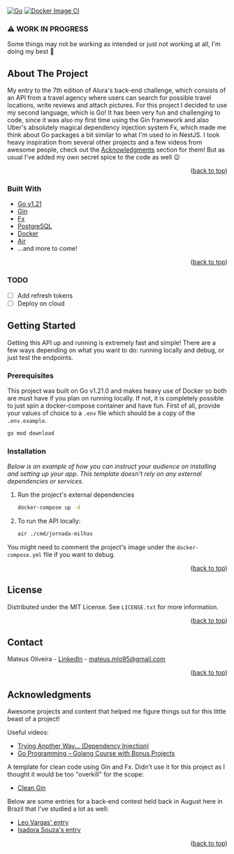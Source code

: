 [![Go](https://github.com/mateusmlo/jornada-milhas/actions/workflows/go.yml/badge.svg)](https://github.com/mateusmlo/jornada-milhas/actions/workflows/go.yml)
[![Docker Image CI](https://github.com/mateusmlo/jornada-milhas/actions/workflows/docker-image.yml/badge.svg)](https://github.com/mateusmlo/jornada-milhas/actions/workflows/docker-image.yml)
<div id="top"></div>
<!--
*** Thanks for checking out the Best-README-Template. If you have a suggestion
*** that would make this better, please fork the repo and create a pull request
*** or simply open an issue with the tag "enhancement".
*** Don't forget to give the project a star!
*** Thanks again! Now go create something AMAZING! :D
-->


### ⚠️ WORK IN PROGRESS
Some things may not be working as intended or just not working at all, I'm doing my best 🥲

<!-- ABOUT THE PROJECT -->
## About The Project

My entry to the 7th edition of Alura's back-end challenge, which consists of an API from a travel agency where users can search for possible travel locations, write reviews and attach pictures. For this project I decided to use my second language, which is Go! It has been very fun and challenging to code, since it was also my first time using the Gin framework and also Uber's absolutely magical dependency injection system Fx, which made me think about Go packages a bit similar to what I'm used to in NestJS. I took heavy inspiration from several other projects and a few videos from awesome people, check out the <a href="#acknowledgments">Acknowledgments</a> section for them! But as usual I've added my own secret spice to the code as well 😉


<p align="right">(<a href="#top">back to top</a>)</p>

### Built With

* [Go v1.21](https://go.dev/)
* [Gin](https://gin-gonic.com/)
* [Fx](https://uber-go.github.io/fx/)
* [PostgreSQL](https://www.postgresql.org/)
* [Docker](https://www.docker.com/)
* [Air](https://github.com/cosmtrek/air)
* ...and more to come!

<p align="right">(<a href="#top">back to top</a>)</p>

### TODO
- [ ] Add refresh tokens
- [ ] Deploy on cloud

<!-- GETTING STARTED -->
## Getting Started

Getting this API up and running is extremely fast and simple! There are a few ways depending on what you want to do: running locally and debug, or just test the endpoints.

### Prerequisites

This project was built on Go v1.21.0 and makes heavy use of Docker so both are must have if you plan on running locally. If not, it is completely possible to just spin a docker-compose container and have fun.
First of all, provide your values of choice to a `.env` file which should be a copy of the `.env.example`.

  ```sh
  go mod download
  ```

### Installation

_Below is an example of how you can instruct your audience on installing and setting up your app. This template doesn't rely on any external dependencies or services._

1. Run the project's external dependencies
   ```sh
   docker-compose up -d
   ```
3. To run the API locally:
   ```sh
   air ./cmd/jornada-milhas
   ```

You might need to comment the project's image under the `docker-compose.yml` file if you want to debug.

<p align="right">(<a href="#top">back to top</a>)</p>


<!-- LICENSE -->
## License

Distributed under the MIT License. See `LICENSE.txt` for more information.

<p align="right">(<a href="#top">back to top</a>)</p>



<!-- CONTACT -->
## Contact

Mateus Oliveira - [LinkedIn](https://www.linkedin.com/in/mateusmlo/) - mateus.mlo95@gmail.com

<p align="right">(<a href="#top">back to top</a>)</p>



<!-- ACKNOWLEDGMENTS -->
## Acknowledgments
Awesome projects and content that helped me figure things out for this little beast of a project!

Useful videos:
* [Trying Another Way... (Dependency Injection)](https://www.youtube.com/watch?v=8Oosc55SKrM&t=508s)
* [Go Programming – Golang Course with Bonus Projects](https://www.youtube.com/watch?v=un6ZyFkqFKo&t=10204s)


A template for clean code using Gin and Fx. Didn't use it for this project as I thought it would be too "overkill" for the scope:
* [Clean Gin](https://github.com/dipeshdulal/clean-gin)


Below are some entries for a back-end contest held back in August here in Brazil that I've studied a lot as well:
* [Leo Vargas' entry](https://github.com/leorcvargas/rinha-go)
* [Isadora Souza's entry](https://github.com/isadoramsouza/rinha-de-backend-go/tree/main)

<p align="right">(<a href="#top">back to top</a>)</p>
